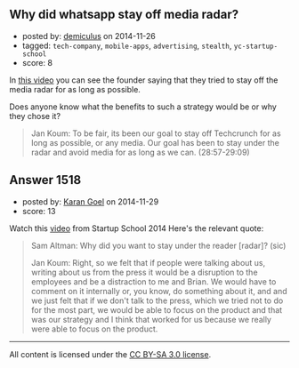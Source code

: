 ## Why did whatsapp stay off media radar?

- posted by: [demiculus](https://stackexchange.com/users/5264485/demiculus) on 2014-11-26
- tagged: `tech-company`, `mobile-apps`, `advertising`, `stealth`, `yc-startup-school`
- score: 8

<p>In <a href="http://www.youtube.com/watch?v=4QRx0RsnmmU&amp;t=28m57s" rel="nofollow">this video</a> you can see the founder saying that they tried to stay off the media radar for as long as possible. </p>

<p>Does anyone know what the benefits to such a strategy would be or why they chose it?</p>

<blockquote>
  <p>Jan Koum: To be fair, its been our goal to stay off Techcrunch for as long as
  possible, or any media. Our goal has been to stay under the radar and
  avoid media for as long as we can. (28:57-29:09)</p>
</blockquote>



## Answer 1518

- posted by: [Karan Goel](https://stackexchange.com/users/2779138/karan-goel) on 2014-11-29
- score: 13

<p>Watch this <a href="https://www.youtube.com/watch?v=8-pJa11YvCs">video</a> from Startup School 2014
Here's the relevant quote:</p>

<blockquote>
  <p>Sam Altman: Why did you want to stay under the reader [radar]? (sic)</p>
  
  <p>Jan Koum: Right, so we felt that if people were talking about us, writing about us from the press it would be a disruption to the employees and be a distraction to me and Brian. We would have to comment on it internally or, you know, do something about it, and and we just felt that if we don't talk to the press, which we tried not to do for the most part, we would be able to focus on the product and that was our strategy and I think that worked for us because we really were able to focus on the product.</p>
</blockquote>




---

All content is licensed under the [CC BY-SA 3.0 license](https://creativecommons.org/licenses/by-sa/3.0/).
